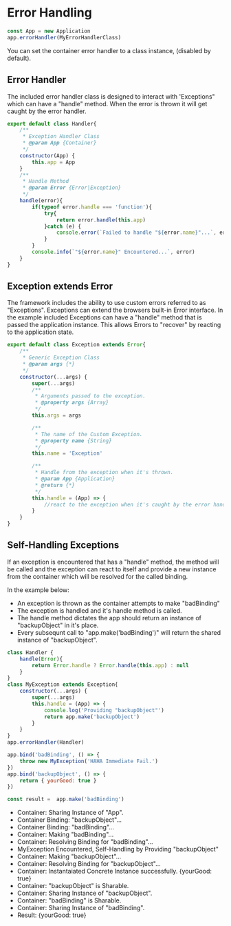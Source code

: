 # Error Handling

```javascript
const App = new Application
app.errorHandler(MyErrorHandlerClass)
```

You can set the container error handler to a class instance, (disabled by default).

## Error Handler

The included error handler class is designed to interact with 'Exceptions" which can have a "handle" method. When 
the error is thrown it will get caught by the error handler.

```javascript
export default class Handler{
    /**
     * Exception Handler Class
     * @param App {Container}
     */
    constructor(App) {
        this.app = App
    }
    /**
     * Handle Method
     * @param Error {Error|Exception}
     */
    handle(error){
        if(typeof error.handle === 'function'){
            try{
                return error.handle(this.app)
            }catch (e) {
                console.error(`Failed to handle "${error.name}"...`, error)
            }
        }
        console.info(`"${error.name}" Encountered...`, error)
    }
}
```


## Exception extends Error

The framework includes the ability to use custom errors referred to as "Exceptions". Exceptions
can extend the browsers built-in Error interface. In the example included Exceptions
can have a "handle" method that is passed the application instance. This allows 
Errors to "recover" by reacting to the application state.

```javascript
export default class Exception extends Error{
    /**
     * Generic Exception Class
     * @param args {*}
     */
    constructor(...args) {
        super(...args)
        /**
         * Arguments passed to the exception.
         * @property args {Array}
         */
        this.args = args

        /**
         * The name of the Custom Exception.
         * @property name {String}
         */
        this.name = 'Exception'

        /**
         * Handle from the exception when it's thrown.
         * @param App {Application}
         * @return {*}
         */
        this.handle = (App) => {
        	//react to the exception when it's caught by the error handler.
        }
    }
}

```


## Self-Handling Exceptions

If an exception is encountered that has a "handle" method, the method will be called 
and the exception can react to itself and provide a new instance from the container 
which will be resolved for the called binding.

In the example below:

- An exception is thrown as the container attempts to make "badBinding"
- The exception is handled and it's handle method is called.
- The handle method dictates the app should return an instance of "backupObject" in it's place.
- Every subsequnt call to "app.make('badBinding')" will return the shared instance of "backupObject".


```javascript
class Handler {
    handle(Error){
        return Error.handle ? Error.handle(this.app) : null
    }
}
class MyException extends Exception{
    constructor(...args) {
        super(...args)
        this.handle = (App) => {
            console.log('Providing "backupObject"')
            return app.make('backupObject')
        }
    }
}
app.errorHandler(Handler)

app.bind('badBinding', () => {
	throw new MyException('HAHA Immediate Fail.')
})
app.bind('backupObject', () => { 
	return { yourGood: true } 
})

const result =  app.make('badBinding')
```


- Container: Sharing Instance of "App".
- Container Binding: "backupObject"...
- Container Binding: "badBinding"...
- Container: Making "badBinding"...
- Container: Resolving Binding for "badBinding"...
- MyException Encountered, Self-Handling by Providing "backupObject"
- Container: Making "backupObject"...
- Container: Resolving Binding for "backupObject"...
- Container: Instantaiated Concrete Instance successfully. {yourGood: true}
- Container: "backupObject" is Sharable.
- Container: Sharing Instance of "backupObject".
- Container: "badBinding" is Sharable.
- Container: Sharing Instance of "badBinding".
- Result: {yourGood: true}